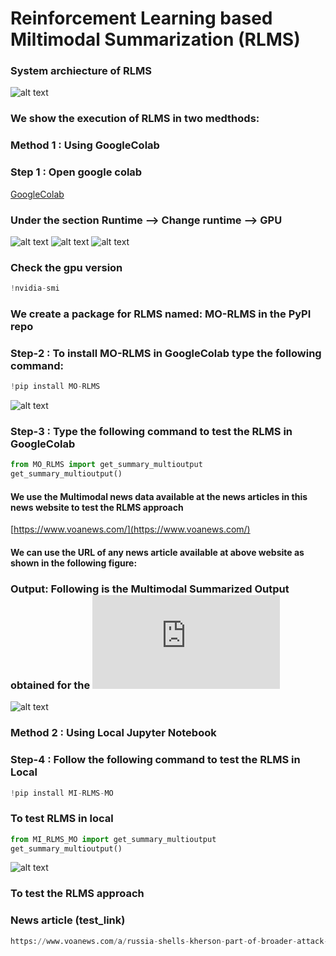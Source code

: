 # Reinforcement Learning based Miltimodal Summarization (RLMS)


###  System archiecture of RLMS
![alt text](https://github.com/PhaniSiginamsetty/RLMS/blob/main/img/mainarc-crop.jpg)

###  We show the execution of RLMS in two medthods:
### Method 1 : Using GoogleColab

### Step 1 : Open google colab

[GoogleColab](https://colab.research.google.com/)

###  Under the section Runtime --> Change runtime --> GPU

![alt text](https://github.com/PhaniSiginamsetty/RLMS/blob/main/img/Screenshot%20(329).png)
![alt text](https://github.com/PhaniSiginamsetty/RLMS/blob/main/img/Screenshot%20(330).png)
![alt text](https://github.com/PhaniSiginamsetty/RLMS/blob/main/img/Screenshot%20(331).png)


###  Check the gpu version
```python
!nvidia-smi
```


### We create a package for RLMS named: MO-RLMS in the PyPI repo
### Step-2 : To install MO-RLMS in GoogleColab type the following command: 
```python
!pip install MO-RLMS
```
![alt text](https://github.com/PhaniSiginamsetty/RLMS/blob/main/img/Screenshot%202022-12-20%2019.22.47.png)

### Step-3 : Type the following command to test the RLMS in GoogleColab 
```python
from MO_RLMS import get_summary_multioutput
get_summary_multioutput()
```
#### We use the Multimodal news data available at the news articles in this news website to test the RLMS approach

[https://www.voanews.com/](https://www.voanews.com/)
#### We can use the URL of any news article available at above website as shown in the following figure:

### Output:  Following is the Multimodal Summarized Output obtained for the ![Test news URL](https://www.voanews.com/a/n-korea-fires-2-ballistic-missiles-in-resumption-of-testing-/6881249.html)

![alt text](https://github.com/PhaniSiginamsetty/RLMS/blob/main/img/Screenshot%202022-12-20%2019.30.52.png)



### Method 2 : Using Local Jupyter Notebook

### Step-4 : Follow the following command to test the RLMS in Local 
```python
!pip install MI-RLMS-MO
```
### To test RLMS in local
```python
from MI_RLMS_MO import get_summary_multioutput
get_summary_multioutput()

```
![alt text](https://github.com/PhaniSiginamsetty/RLMS/blob/main/img/Screenshot%20(333).png)

###  To test the RLMS approach



### News article (test_link) 
```python
https://www.voanews.com/a/russia-shells-kherson-part-of-broader-attack-on-southern-ukraine-/6881528.html
```


